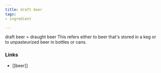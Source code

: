 ```yaml
---
title: draft beer
tags:
- ingredient

---
```

draft beer = draught beer This refers either to beer that's stored in a keg or to unpasteurized beer in bottles or cans.

### Links

* [[beer]]
